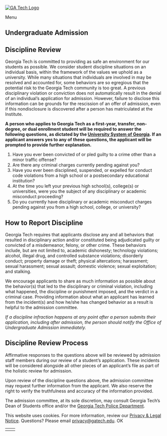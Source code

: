[![GA Tech Logo](https://admission.gatech.edu/images/gt-logo-oneline-white.svg)](https://admission.gatech.edu/)

Menu

## Undergraduate Admission

## Discipline Review

Georgia Tech is committed to providing as safe an environment for our students as possible. We consider student discipline situations on an individual basis, within the framework of the values we uphold as a university. While many situations that individuals are involved in may be resolved and accounted for, some behaviors are so egregious that the potential risk to the Georgia Tech community is too great. A previous disciplinary violation or conviction does not automatically result in the denial of an individual’s application for admission. However, failure to disclose this information can be grounds for the rescission of an offer of admission, even if this nondisclosure is discovered after a person has matriculated at the Institute.

**A person who applies to Georgia Tech as a first-year, transfer, non-degree, or dual enrollment student will be required to answer the following questions, as dictated by the [University System of Georgia](https://www.usg.edu/). If an applicant answers yes to any of these questions, the applicant will be prompted to provide further explanation.**

1. Have you ever been convicted of or pled guilty to a crime other than a minor traffic offense?
2. Are there any criminal charges currently pending against you?
3. Have you ever been disciplined, suspended, or expelled for conduct code violations from a high school or a postsecondary educational institution?
4. At the time you left your previous high school(s), college(s) or universities, were you the subject of any disciplinary or academic misconduct proceeding?
5. Do you currently have disciplinary or academic misconduct charges pending against you from a high school, college, or university?

## How to Report Discipline

Georgia Tech requires that applicants disclose any and all behaviors that resulted in disciplinary action and/or constituted being adjudicated guilty or convicted of a misdemeanor, felony, or other crime. These behaviors include, but are not limited to, academic dishonesty; technology violations; alcohol, illegal drug, and controlled substance violations; disorderly conduct; property damage or theft; physical altercations; harassment; sexual harassment; sexual assault; domestic violence; sexual exploitation; and stalking.

We encourage applicants to share as much information as possible about the behavior(s) that led to the disciplinary or criminal violation, including what happened, the discipline or punishment imposed, and the verdict in a criminal case. Providing information about what an applicant has learned from the incident(s) and how he/she has changed behavior as a result is helpful to the admission committee.

_If a discipline infraction happens at any point after a person submits their application, including after admission, the person should notify the Office of Undergraduate Admission immediately._

## Discipline Review Process

Affirmative responses to the questions above will be reviewed by admission staff members during our review of a student’s application. These incidents will be considered alongside all other pieces of an applicant’s file as part of the holistic review for admission.

Upon review of the discipline questions above, the admission committee may request further information from the applicant. We also reserve the right to verify the truthfulness and accuracy of the information provided.

The admission committee, at its sole discretion, may consult Georgia Tech’s Dean of Students office and/or the [Georgia Tech Police Department](http://www.police.gatech.edu/).

This website uses cookies. For more information, review our [Privacy & Legal Notice](https://www.gatech.edu/privacy). Questions? Please email [privacy@gatech.edu](mailto:privacy@gatech.edu).
OK

|     |     |
| --- | --- |
|  |  |